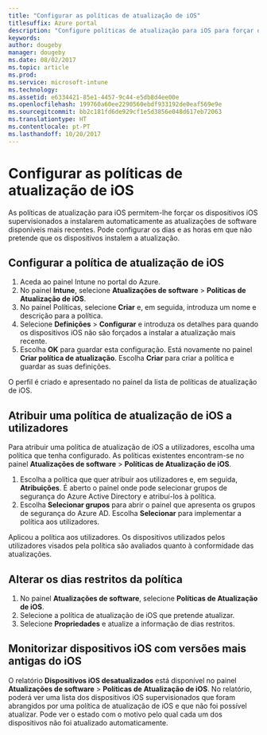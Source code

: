 ```yaml
---
title: "Configurar as políticas de atualização de iOS"
titlesuffix: Azure portal
description: "Configure políticas de atualização para iOS para forçar os dispositivos iOS supervisionados a instalarem automaticamente as atualizações de software disponíveis mais recentes."
keywords: 
author: dougeby
manager: dougeby
ms.date: 08/02/2017
ms.topic: article
ms.prod: 
ms.service: microsoft-intune
ms.technology: 
ms.assetid: e6334421-85e1-4457-9c44-e5db8d4ee00e
ms.openlocfilehash: 199760a60ee2290560ebdf933192de0eaf569e9e
ms.sourcegitcommit: bb2c181fd6de929cf1e5d3856e048d617eb72063
ms.translationtype: HT
ms.contentlocale: pt-PT
ms.lasthandoff: 10/20/2017
---
```

# <a name="configure-ios-update-policies"></a>Configurar as políticas de atualização de iOS
As políticas de atualização para iOS permitem-lhe forçar os dispositivos iOS supervisionados a instalarem automaticamente as atualizações de software disponíveis mais recentes. Pode configurar os dias e as horas em que não pretende que os dispositivos instalem a atualização.

## <a name="configure-the-ios-update-policy"></a>Configurar a política de atualização de iOS
1. Aceda ao painel Intune no portal do Azure.
2. No painel **Intune**, selecione **Atualizações de software** > **Políticas de Atualização de iOS**.
4. No painel Políticas, selecione **Criar** e, em seguida, introduza um nome e descrição para a política.
5. Selecione **Definições** > **Configurar** e introduza os detalhes para quando os dispositivos iOS não são forçados a instalar a atualização mais recente.
6. Escolha **OK** para guardar esta configuração. Está novamente no painel **Criar política de atualização**. Escolha **Criar** para criar a política e guardar as suas definições.

O perfil é criado e apresentado no painel da lista de políticas de atualização de iOS.

## <a name="assign-an-ios-update-policy-to-users"></a>Atribuir uma política de atualização de iOS a utilizadores
Para atribuir uma política de atualização de iOS a utilizadores, escolha uma política que tenha configurado. As políticas existentes encontram-se no painel **Atualizações de software** > **Políticas de Atualização de iOS**.
1. Escolha a política que quer atribuir aos utilizadores e, em seguida, **Atribuições**. É aberto o painel onde pode selecionar grupos de segurança do Azure Active Directory e atribuí-los à política.
2. Escolha **Selecionar grupos** para abrir o painel que apresenta os grupos de segurança do Azure AD. Escolha **Selecionar** para implementar a política aos utilizadores.

Aplicou a política aos utilizadores. Os dispositivos utilizados pelos utilizadores visados pela política são avaliados quanto à conformidade das atualizações.

## <a name="change-the-restricted-days-for-the-policy"></a>Alterar os dias restritos da política
1. No painel **Atualizações de software**, selecione **Políticas de Atualização de iOS**.
2. Selecione a política de atualização de iOS que pretende atualizar.
3. Selecione **Propriedades** e atualize a informação de dias restritos.

## <a name="monitor-ios-devices-with-older-ios-versions"></a>Monitorizar dispositivos iOS com versões mais antigas do iOS 
<!-- 1352223 -->
O relatório **Dispositivos iOS desatualizados** está disponível no painel **Atualizações de software** > **Políticas de Atualização de iOS**. No relatório, poderá ver uma lista dos dispositivos iOS supervisionados que foram abrangidos por uma política de atualização de iOS e que não foi possível atualizar. Pode ver o estado com o motivo pelo qual cada um dos dispositivos não foi atualizado automaticamente.